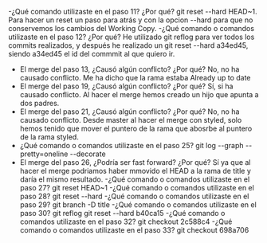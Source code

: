 -¿Qué comando utilizaste en el paso 11? ¿Por qué?
git reset --hard HEAD~1. Para hacer un reset un paso para atrás y con la opcion
--hard para que no conservemos los cambios del Working Copy.
-¿Qué comando o comandos utilizaste en el paso 12? ¿Por qué?
He utilizado git reflog para ver todos los commits realizados, y después he 
realizado un git reset --hard a34ed45, siendo a34ed45 el id del commmit al que 
quiero ir.
- El merge del paso 13, ¿Causó algún conflicto? ¿Por qué?
No, no ha causado conflicto. Me ha dicho que la rama estaba Already up to date
- El merge del paso 19, ¿Causó algún conflicto? ¿Por qué?
Sí, si ha causado conflicto. Al hacer el merge hemos creado un hijo que apunta a dos
padres.
- El merge del paso 21, ¿Causó algún conflicto? ¿Por qué?
No, no ha causado conflicto. Desde master al hacer el merge con styled, solo hemos tenido
que mover el puntero de la rama que abosrbe al puntero de la rama styled.
- ¿Qué comando o comandos utilizaste en el paso 25?
git log --graph --pretty=oneline --decorate
- El merge del paso 26, ¿Podría ser fast forward? ¿Por qué?
Sí ya que al hacer el merge podriamos haber mmovido el HEAD a la rama de title y
 daría el mismo resultado.
-¿Qué comando o comandos utilizaste en el paso 27?
git reset HEAD~1
-¿Qué comando o comandos utilizaste en el paso 28?
git reset --hard
-¿Qué comando o comandos utilizaste en el paso 29?
git branch -D title
-¿Qué comando o comandos utilizaste en el paso 30?
git reflog
git reset --hard b40ca15
-¿Qué comando o comandos utilizaste en el paso 32?
git checkout 2c588c4
-¿Qué comando o comandos utilizaste en el paso 33?
git checkout 698a706
